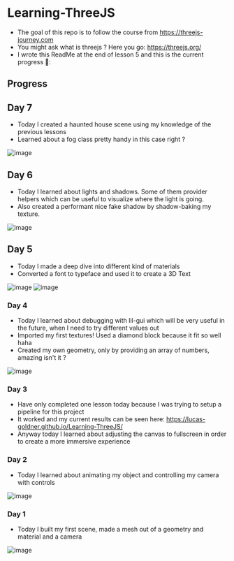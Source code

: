 # Learning-ThreeJS

- The goal of this repo is to follow the course from https://threejs-journey.com
- You might ask what is threejs ? Here you go: https://threejs.org/
- I wrote this ReadMe at the end of lesson 5 and this is the current progress 🦘:

## Progress

## Day 7
- Today I created a haunted house scene using my knowledge of the previous lessons
- Learned about a fog class pretty handy in this case right ?

![image](https://user-images.githubusercontent.com/65627237/159586788-c8d098b3-0534-4dba-868f-0c8cd7279da7.png)

## Day 6

- Today I learned about lights and shadows. Some of them provider helpers which can be useful to visualize where the light is going.
- Also created a performant nice fake shadow by shadow-baking my texture.

![image](https://user-images.githubusercontent.com/65627237/159374034-cdd54c82-7a14-4579-95d9-95c90dc4461d.png)


## Day 5

- Today I made a deep dive into different kind of materials
- Converted a font to typeface and used it to create a 3D Text

![image](https://user-images.githubusercontent.com/65627237/159141466-aae96677-f04e-46e9-bda4-5f220e5800f9.png)
![image](https://user-images.githubusercontent.com/65627237/159141455-fe0b326b-24d1-4855-956c-11da36093610.png)


### Day 4

- Today I learned about debugging with lil-gui which will be very useful in the future, when I need to try different values out
- Imported my first textures! Used a diamond block because it fit so well haha
- Created my own geometry, only by providing an array of numbers, amazing isn't it ?

![image](https://user-images.githubusercontent.com/65627237/158486760-151a7ddd-7baa-4121-9d7f-66b4e26a69f1.png)

### Day 3

- Have only completed one lesson today because I was trying to setup a pipeline for this project
- It worked and my current results can be seen here: https://lucas-goldner.github.io/Learning-ThreeJS/
- Anyway today I learned about adjusting the canvas to fullscreen in order to create a more immersive experience

### Day 2

- Today I learned about animating my object and controlling my camera with controls

![image](https://user-images.githubusercontent.com/65627237/158083561-0262bb62-43c3-4bed-9001-0f287b20bb30.png)

### Day 1

- Today I built my first scene, made a mesh out of a geometry and material and a camera

![image](https://user-images.githubusercontent.com/65627237/158039260-c1380765-418f-4766-8963-a2c93efa7729.png)
